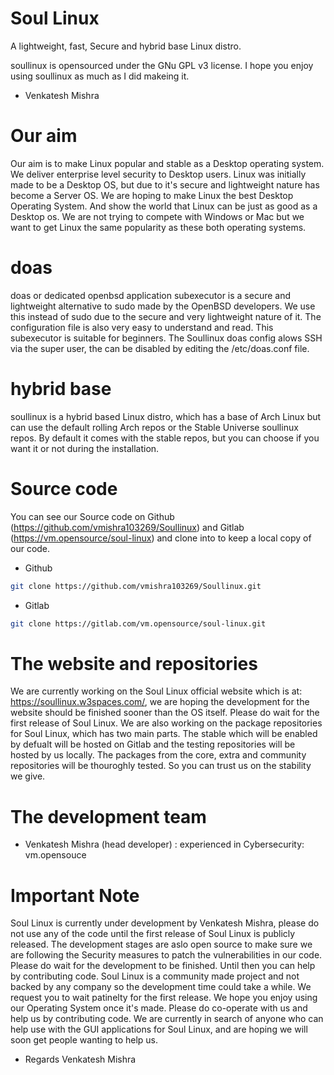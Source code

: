 # Soul Linux

A lightweight, fast, Secure and hybrid base Linux distro.

soullinux is opensourced under the GNu GPL v3 license.
I hope you enjoy using soullinux as much as I did makeing it.
- Venkatesh Mishra

# Our aim
Our aim is to make Linux popular and stable as a Desktop operating system. We deliver enterprise level security to Desktop users. Linux was initially made to be a Desktop OS, but due to it's secure and lightweight nature has become a Server OS. We are hoping to make Linux the best Desktop Operating System. And show the world that Linux can be just as good as a Desktop os. We are not trying to compete with Windows or Mac but we want to get Linux the same popularity as these both operating systems.

# doas
doas or dedicated openbsd application subexecutor is a secure and lightweight alternative to sudo made by the OpenBSD developers. We use this instead of sudo due to the secure and very lightweight nature of it. The configuration file is also very easy to understand and read. This subexecutor is suitable for beginners. The Soullinux doas config alows SSH via the super user, the can be disabled by editing the /etc/doas.conf file. 

# hybrid base
soullinux is a hybrid based Linux distro, which has a base of Arch Linux but can use the default rolling Arch repos or the Stable Universe soullinux repos. By default it comes with the stable repos, but you can choose if you want it or not during the installation.

# Source code
You can see our Source code on Github (https://github.com/vmishra103269/Soullinux) and Gitlab (https://vm.opensource/soul-linux) and clone into to keep a local copy of our code.
* Github 
```bash
git clone https://github.com/vmishra103269/Soullinux.git
```
* Gitlab
```bash
git clone https://gitlab.com/vm.opensource/soul-linux.git
```

# The website and repositories
We are currently working on the Soul Linux official website which is at: https://soullinux.w3spaces.com/, we are hoping the development for the website should be finished sooner than the OS itself. Please do wait for the first release of Soul Linux. We are also working on the package repositories for Soul Linux, which has two main parts. The stable which will be enabled by defualt will be hosted on Gitlab and the testing repositories will be hosted by us locally. The packages from the core, extra and community repositories will be thouroghly tested. So you can trust us on the stability we give.

# The development team

 * Venkatesh Mishra (head developer) : experienced in Cybersecurity: vm.opensouce

# Important Note
Soul Linux is currently under development by Venkatesh Mishra, please do not use any of the code until the first release of Soul Linux is publicly released. The development stages are aslo open source to make sure we are following the Security measures to patch the vulnerabilities in our code. Please do wait for the development to be finished. Until then you can help by contributing code. Soul Linux is a community made project and not backed by any company so the development time could take a while. We request you to wait patinelty for the first release.
We hope you enjoy using our Operating System once it's made. Please do co-operate with us and help us by contributing code. We are currently in search of anyone who can help use with the GUI applications for Soul Linux, and are hoping we will soon get people wanting to help us.

- Regards Venkatesh Mishra

